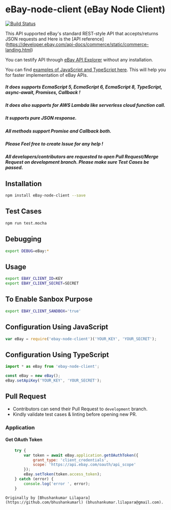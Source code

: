 # eBay-node-client (eBay Node Client)
[![Build Status](https://travis-ci.org/bhushankumarl/eBay-node-client.svg?branch=master)](https://travis-ci.org/bhushankumarl/eBay-node-client)

This API supported eBay's standard REST-style API that accepts/returns JSON requests and Here is the [API reference] (https://developer.ebay.com/api-docs/commerce/static/commerce-landing.html)

You can testify API through [eBay API Explorer](https://developer.ebay.com/my/api_test_tool) without any installation.

You can find [examples of JavaScript and TypeScript here](https://github.com/bhushankumarl/eBay-node-client/tree/master/examples). This will help you for faster implementation of eBay APIs.

##### It does supports EcmaScript 5, EcmaScript 6,  EcmaScript 8, TypeScript, async-await, Promises, Callback !
##### It does also supports for AWS Lambda like serverless cloud function call.
##### It supports pure JSON response.
##### All methods support Promise and Callback both.
##### Please Feel free to create Issue for any help !
##### All developers/contributors are requested to open Pull Request/Merge Request on development branch. Please make sure Test Cases be passed.

## Installation
```bash
npm install eBay-node-client --save
```

## Test Cases
```bash
npm run test.mocha
```

## Debugging
```bash
export DEBUG=eBay:*
```

## Usage
```bash
export EBAY_CLIENT_ID=KEY
export EBAY_CLIENT_SECRET=SECRET
```

## To Enable Sanbox Purpose
```bash
export EBAY_CLIENT_SANDBOX='true'
```

## Configuration Using JavaScript
```js
var eBay = require('ebay-node-client')('YOUR_KEY', 'YOUR_SECRET');
```

## Configuration Using TypeScript
```typescript
import * as eBay from 'ebay-node-client';

const eBay = new eBay();
eBay.setApiKey('YOUR_KEY', 'YOUR_SECRET');
```

## Pull Request
- Contributors can send their Pull Request to `development` branch.
- Kindly validate test cases & linting before opening new PR.

### Application

#### Get OAuth Token
```js
    try {
        var token = await eBay.application.getOAuthToken({
            grant_type: 'client_credentials',
            scope: 'https://api.ebay.com/oauth/api_scope'
        });
        eBay.setToken(token.access_token);
    } catch (error) {
        console.log('error ', error);
    }
```

```
Originally by [Bhushankumar Lilapara](https://github.com/bhushankumarl) (bhushankumar.lilapara@gmail.com).
